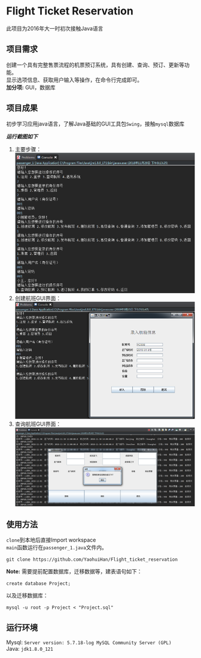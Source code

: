 ﻿# Flight Ticket Reservation
此项目为2016年大一时初次接触Java语言

## 项目需求
创建一个具有完整售票流程的机票预订系统，具有创建、查询、预订、更新等功能。  
显示选项信息、获取用户输入等操作，在命令行完成即可。  
**加分项:** GUI，数据库  

## 项目成果
初步学习应用java语言，了解Java基础的GUI工具包`Swing`，接触`mysql`数据库<br>

 ***运行截图如下***   
1. 主要步骤：   
![](./example/main.png "主要逻辑展示")  <br>  
2. 创建航班GUI界面：  
![](./example/create.png "创建航班")  <br>  
3. 查询航班GUI界面：  
![](./example/query.png "查询航班")  <br>  

## 使用方法
`clone`到本地后直接Import workspace  
`main`函数运行在`passenger_1.java`文件内。  
```
git clone https://github.com/YaohuiHan/Flight_ticket_reservation
```
**Note:** 需要提前配置数据库，迁移数据等，建表语句如下：
```
create database Project;
```
以及迁移数据库：  
```
mysql -u root -p Project < "Project.sql"  
```

## 运行环境
Mysql: `Server version: 5.7.18-log MySQL Community Server (GPL)`  
Java: `jdk1.8.0_121`  
